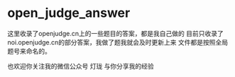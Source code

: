 # open_judge_answer
这里收录了openjudge.cn上的一些题目的答案，都是我自己做的
目前只收录了noi.openjudge.cn的部分答案，我做了题我就会及时更新上来
文件都是按照全局题号来命名的。

也欢迎你关注我的微信公众号 灯珑
与你分享我的经验
